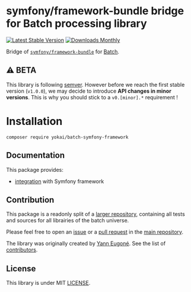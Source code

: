 # symfony/framework-bundle bridge for Batch processing library

[![Latest Stable Version](https://img.shields.io/packagist/v/yokai/batch-symfony-framework?style=flat-square)](https://packagist.org/packages/yokai/batch-symfony-framework)
[![Downloads Monthly](https://img.shields.io/packagist/dm/yokai/batch-symfony-framework?style=flat-square)](https://packagist.org/packages/yokai/batch-symfony-framework)

Bridge of [`symfony/framework-bundle`](https://github.com/symfony/framework-bundle) for [Batch](https://github.com/yokai-php/batch).


## :warning: BETA

This library is following [semver](https://semver.org/).
However before we reach the first stable version (`v1.0.0`), we may decide to introduce **API changes in minor versions**.
This is why you should stick to a `v0.[minor].*` requirement !


# Installation

```
composer require yokai/batch-symfony-framework
```


## Documentation

This package provides:

- [integration](docs/integration.md) with Symfony framework


## Contribution

This package is a readonly split of a [larger repository](https://github.com/yokai-php/batch-src),
containing all tests and sources for all librairies of the batch universe.

Please feel free to open an [issue](https://github.com/yokai-php/batch-src/issues)
or a [pull request](https://github.com/yokai-php/batch-src/pulls)
in the [main repository](https://github.com/yokai-php/batch-src).

The library was originally created by [Yann Eugoné](https://github.com/yann-eugone).
See the list of [contributors](https://github.com/yokai-php/batch-src/contributors).


## License

This library is under MIT [LICENSE](LICENSE).
